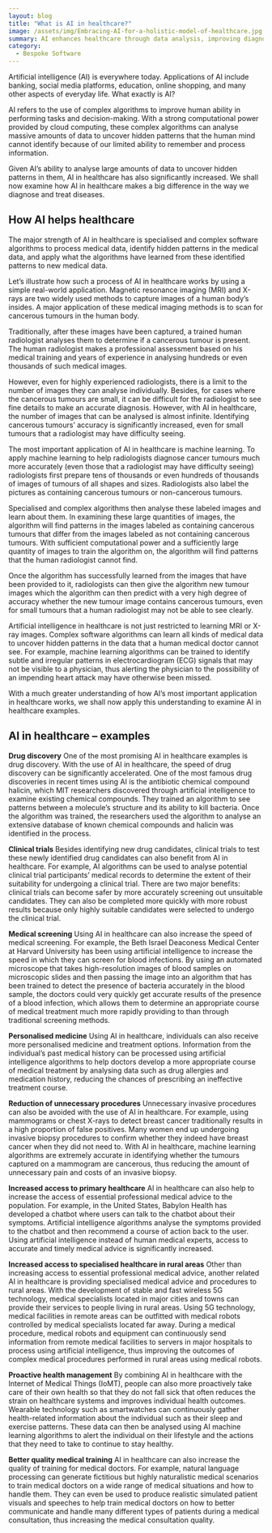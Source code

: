 ```yaml
---
layout: blog
title: "What is AI in healthcare?"
image: /assets/img/Embracing-AI-for-a-holistic-model-of-healthcare.jpg
summary: AI enhances healthcare through data analysis, improving diagnostics, drug discovery, personalized medicine, reducing unnecessary procedures, and increasing access to specialized care.
category:
  - Bespoke Software
---
```


Artificial intelligence (AI) is everywhere today. Applications of AI include banking, social media platforms, education, online shopping, and many other aspects of everyday life. What exactly is AI?

AI refers to the use of complex algorithms to improve human ability in performing tasks and decision-making. With a strong computational power provided by cloud computing, these complex algorithms can analyse massive amounts of data to uncover hidden patterns that the human mind cannot identify because of our limited ability to remember and process information.

Given AI’s ability to analyse large amounts of data to uncover hidden patterns in them, AI in healthcare has also significantly increased. We shall now examine how AI in healthcare makes a big difference in the way we diagnose and treat diseases.

## How AI helps healthcare
The major strength of AI in healthcare is specialised and complex software algorithms to process medical data, identify hidden patterns in the medical data, and apply what the algorithms have learned from these identified patterns to new medical data.

Let’s illustrate how such a process of AI in healthcare works by using a simple real-world application. Magnetic resonance imaging (MRI) and X-rays are two widely used methods to capture images of a human body’s insides. A major application of these medical imaging methods is to scan for cancerous tumours in the human body.

Traditionally, after these images have been captured, a trained human radiologist analyses them to determine if a cancerous tumour is present. The human radiologist makes a professional assessment based on his medical training and years of experience in analysing hundreds or even thousands of such medical images.

However, even for highly experienced radiologists, there is a limit to the number of images they can analyse individually. Besides, for cases where the cancerous tumours are small, it can be difficult for the radiologist to see fine details to make an accurate diagnosis. However, with AI in healthcare, the number of images that can be analysed is almost infinite. Identifying cancerous tumours’ accuracy is significantly increased, even for small tumours that a radiologist may have difficulty seeing.

The most important application of AI in healthcare is machine learning. To apply machine learning to help radiologists diagnose cancer tumours much more accurately (even those that a radiologist may have difficulty seeing) radiologists first prepare tens of thousands or even hundreds of thousands of images of tumours of all shapes and sizes. Radiologists also label the pictures as containing cancerous tumours or non-cancerous tumours.

Specialised and complex algorithms then analyse these labeled images and learn about them. In examining these large quantities of images, the algorithm will find patterns in the images labeled as containing cancerous tumours that differ from the images labeled as not containing cancerous tumours. With sufficient computational power and a sufficiently large quantity of images to train the algorithm on, the algorithm will find patterns that the human radiologist cannot find.

Once the algorithm has successfully learned from the images that have been provided to it, radiologists can then give the algorithm new tumour images which the algorithm can then predict with a very high degree of accuracy whether the new tumour image contains cancerous tumours, even for small tumours that a human radiologist may not be able to see clearly.

Artificial intelligence in healthcare is not just restricted to learning MRI or X-ray images. Complex software algorithms can learn all kinds of medical data to uncover hidden patterns in the data that a human medical doctor cannot see. For example, machine learning algorithms can be trained to identify subtle and irregular patterns in electrocardiogram (ECG) signals that may not be visible to a physician, thus alerting the physician to the possibility of an impending heart attack may have otherwise been missed.

With a much greater understanding of how AI’s most important application in healthcare works, we shall now apply this understanding to examine AI in healthcare examples.

## AI in healthcare – examples

**Drug discovery**
One of the most promising AI in healthcare examples is drug discovery. With the use of AI in healthcare, the speed of drug discovery can be significantly accelerated. One of the most famous drug discoveries in recent times using AI is the antibiotic chemical compound halicin, which MIT researchers discovered through artificial intelligence to examine existing chemical compounds. They trained an algorithm to see patterns between a molecule’s structure and its ability to kill bacteria. Once the algorithm was trained, the researchers used the algorithm to analyse an extensive database of known chemical compounds and halicin was identified in the process.

**Clinical trials**
Besides identifying new drug candidates, clinical trials to test these newly identified drug candidates can also benefit from AI in healthcare. For example, AI algorithms can be used to analyse potential clinical trial participants’ medical records to determine the extent of their suitability for undergoing a clinical trial. There are two major benefits: clinical trials can become safer by more accurately screening out unsuitable candidates. They can also be completed more quickly with more robust results because only highly suitable candidates were selected to undergo the clinical trial.

**Medical screening**
Using AI in healthcare can also increase the speed of medical screening. For example, the Beth Israel Deaconess Medical Center at Harvard University has been using artificial intelligence to increase the speed in which they can screen for blood infections. By using an automated microscope that takes high-resolution images of blood samples on microscopic slides and then passing the image into an algorithm that has been trained to detect the presence of bacteria accurately in the blood sample, the doctors could very quickly get accurate results of the presence of a blood infection, which allows them to determine an appropriate course of medical treatment much more rapidly providing to than through traditional screening methods.

**Personalised medicine**
Using AI in healthcare, individuals can also receive more personalised medicine and treatment options. Information from the individual’s past medical history can be processed using artificial intelligence algorithms to help doctors develop a more appropriate course of medical treatment by analysing data such as drug allergies and medication history, reducing the chances of prescribing an ineffective treatment course.

**Reduction of unnecessary procedures**
Unnecessary invasive procedures can also be avoided with the use of AI in healthcare. For example, using mammograms or chest X-rays to detect breast cancer traditionally results in a high proportion of false positives. Many women end up undergoing invasive biopsy procedures to confirm whether they indeed have breast cancer when they did not need to. With AI in healthcare, machine learning algorithms are extremely accurate in identifying whether the tumours captured on a mammogram are cancerous, thus reducing the amount of unnecessary pain and costs of an invasive biopsy.

**Increased access to primary healthcare**
AI in healthcare can also help to increase the access of essential professional medical advice to the population. For example, in the United States, Babylon Health has developed a chatbot where users can talk to the chatbot about their symptoms. Artificial intelligence algorithms analyse the symptoms provided to the chatbot and then recommend a course of action back to the user. Using artificial intelligence instead of human medical experts, access to accurate and timely medical advice is significantly increased.

**Increased access to specialised healthcare in rural areas**
Other than increasing access to essential professional medical advice, another related AI in healthcare is providing specialised medical advice and procedures to rural areas. With the development of stable and fast wireless 5G technology, medical specialists located in major cities and towns can provide their services to people living in rural areas. Using 5G technology, medical facilities in remote areas can be outfitted with medical robots controlled by medical specialists located far away. During a medical procedure, medical robots and equipment can continuously send information from remote medical facilities to servers in major hospitals to process using artificial intelligence, thus improving the outcomes of complex medical procedures performed in rural areas using medical robots.

**Proactive health management**
By combining AI in healthcare with the Internet of Medical Things (IoMT), people can also more proactively take care of their own health so that they do not fall sick that often reduces the strain on healthcare systems and improves individual health outcomes. Wearable technology such as smartwatches can continuously gather health-related information about the individual such as their sleep and exercise patterns. These data can then be analysed using AI machine learning algorithms to alert the individual on their lifestyle and the actions that they need to take to continue to stay healthy.

**Better quality medical training**
AI in healthcare can also increase the quality of training for medical doctors. For example, natural language processing can generate fictitious but highly naturalistic medical scenarios to train medical doctors on a wide range of medical situations and how to handle them. They can even be used to produce realistic simulated patient visuals and speeches to help train medical doctors on how to better communicate and handle many different types of patients during a medical consultation, thus increasing the medical consultation quality.
